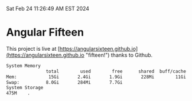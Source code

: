 Sat Feb 24 11:26:49 AM EST 2024

# Angular Fifteen


This project is live at [https://angularsixteen.github.io](https://angularsixteen.github.io "fifteen!") thanks to Github.

```bash
System Memory
               total        used        free      shared  buff/cache   available
Mem:            15Gi       2.4Gi       1.9Gi       228Mi        11Gi        12Gi
Swap:          8.0Gi       284Mi       7.7Gi
System Storage
475M	.
